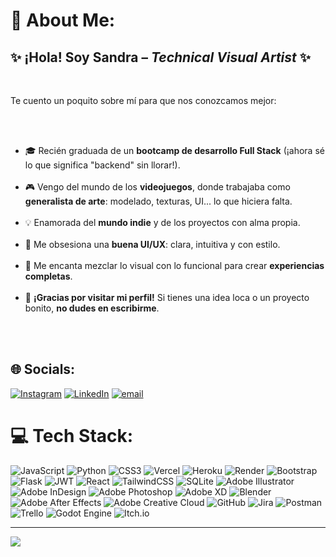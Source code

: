# 💫 About Me:
<h2>✨ ¡Hola! Soy Sandra – <em>Technical Visual Artist</em> ✨</h2><br><p>Te cuento un poquito sobre mí para que nos conozcamos mejor:</p><br><ul><br>  <li>🎓 Recién graduada de un <strong>bootcamp de desarrollo Full Stack</strong> (¡ahora sé lo que significa "backend" sin llorar!).</li><br>  <li>🎮 Vengo del mundo de los <strong>videojuegos</strong>, donde trabajaba como <strong>generalista de arte</strong>: modelado, texturas, UI... lo que hiciera falta.</li><br>  <li>💡 Enamorada del <strong>mundo indie</strong> y de los proyectos con alma propia.</li><br>  <li>🧠 Me obsesiona una <strong>buena UI/UX</strong>: clara, intuitiva y con estilo.</li><br>  <li>🔄 Me encanta mezclar lo visual con lo funcional para crear <strong>experiencias completas</strong>.</li><br>  <li>🙌 <strong>¡Gracias por visitar mi perfil!</strong> Si tienes una idea loca o un proyecto bonito, <strong>no dudes en escribirme</strong>.</li><br></ul><br>


## 🌐 Socials:
[![Instagram](https://img.shields.io/badge/Instagram-%23E4405F.svg?logo=Instagram&logoColor=white)](https://instagram.com/comic.sanx) [![LinkedIn](https://img.shields.io/badge/LinkedIn-%230077B5.svg?logo=linkedin&logoColor=white)](https://linkedin.com/in/sangomez) [![email](https://img.shields.io/badge/Email-D14836?logo=gmail&logoColor=white)](mailto:sagosanche@gmail.com) 

# 💻 Tech Stack:
![JavaScript](https://img.shields.io/badge/javascript-%23323330.svg?style=for-the-badge&logo=javascript&logoColor=%23F7DF1E) ![Python](https://img.shields.io/badge/python-3670A0?style=for-the-badge&logo=python&logoColor=ffdd54) ![CSS3](https://img.shields.io/badge/css3-%231572B6.svg?style=for-the-badge&logo=css3&logoColor=white) ![Vercel](https://img.shields.io/badge/vercel-%23000000.svg?style=for-the-badge&logo=vercel&logoColor=white) ![Heroku](https://img.shields.io/badge/heroku-%23430098.svg?style=for-the-badge&logo=heroku&logoColor=white) ![Render](https://img.shields.io/badge/Render-%46E3B7.svg?style=for-the-badge&logo=render&logoColor=white) ![Bootstrap](https://img.shields.io/badge/bootstrap-%238511FA.svg?style=for-the-badge&logo=bootstrap&logoColor=white) ![Flask](https://img.shields.io/badge/flask-%23000.svg?style=for-the-badge&logo=flask&logoColor=white) ![JWT](https://img.shields.io/badge/JWT-black?style=for-the-badge&logo=JSON%20web%20tokens) ![React](https://img.shields.io/badge/react-%2320232a.svg?style=for-the-badge&logo=react&logoColor=%2361DAFB) ![TailwindCSS](https://img.shields.io/badge/tailwindcss-%2338B2AC.svg?style=for-the-badge&logo=tailwind-css&logoColor=white) ![SQLite](https://img.shields.io/badge/sqlite-%2307405e.svg?style=for-the-badge&logo=sqlite&logoColor=white) ![Adobe Illustrator](https://img.shields.io/badge/adobe%20illustrator-%23FF9A00.svg?style=for-the-badge&logo=adobe%20illustrator&logoColor=white) ![Adobe InDesign](https://img.shields.io/badge/Adobe%20InDesign-49021F?style=for-the-badge&logo=adobeindesign&logoColor=FF3366) ![Adobe Photoshop](https://img.shields.io/badge/adobe%20photoshop-%2331A8FF.svg?style=for-the-badge&logo=adobe%20photoshop&logoColor=white) ![Adobe XD](https://img.shields.io/badge/Adobe%20XD-470137?style=for-the-badge&logo=Adobe%20XD&logoColor=#FF61F6) ![Blender](https://img.shields.io/badge/blender-%23F5792A.svg?style=for-the-badge&logo=blender&logoColor=white) ![Adobe After Effects](https://img.shields.io/badge/Adobe%20After%20Effects-9999FF.svg?style=for-the-badge&logo=Adobe%20After%20Effects&logoColor=white) ![Adobe Creative Cloud](https://img.shields.io/badge/Adobe%20Creative%20Cloud-DA1F26.svg?style=for-the-badge&logo=Adobe%20Creative%20Cloud&logoColor=white) ![GitHub](https://img.shields.io/badge/github-%23121011.svg?style=for-the-badge&logo=github&logoColor=white) ![Jira](https://img.shields.io/badge/jira-%230A0FFF.svg?style=for-the-badge&logo=jira&logoColor=white) ![Postman](https://img.shields.io/badge/Postman-FF6C37?style=for-the-badge&logo=postman&logoColor=white) ![Trello](https://img.shields.io/badge/Trello-%23026AA7.svg?style=for-the-badge&logo=Trello&logoColor=white) ![Godot Engine](https://img.shields.io/badge/GODOT-%23FFFFFF.svg?style=for-the-badge&logo=godot-engine) ![Itch.io](https://img.shields.io/badge/Itch-%23FF0B34.svg?style=for-the-badge&logo=Itch.io&logoColor=white)

---
[![](https://visitcount.itsvg.in/api?id=comicsanx&icon=0&color=0)](https://visitcount.itsvg.in)

<!-- Proudly created with GPRM ( https://gprm.itsvg.in ) -->
